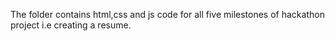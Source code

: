 The folder contains html,css and js code for all five milestones of hackathon project i.e creating a resume.
